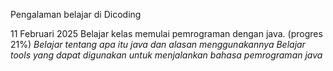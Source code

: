 Pengalaman belajar di Dicoding

11 Februari 2025
Belajar kelas memulai pemrograman dengan java. (progres 21%)
*Belajar tentang apa itu java dan alasan menggunakannya*
*Belajar tools yang dapat digunakan untuk menjalankan bahasa pemrograman java*
